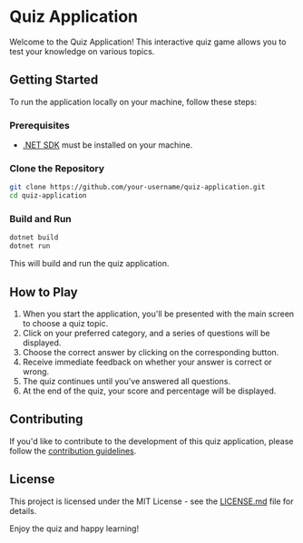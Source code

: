 
# Quiz Application

Welcome to the Quiz Application! This interactive quiz game allows you to test your knowledge on various topics.

## Getting Started

To run the application locally on your machine, follow these steps:

### Prerequisites

- [.NET SDK](https://dotnet.microsoft.com/download) must be installed on your machine.

### Clone the Repository

```bash
git clone https://github.com/your-username/quiz-application.git
cd quiz-application
```

### Build and Run

```bash
dotnet build
dotnet run
```

This will build and run the quiz application.

## How to Play

1. When you start the application, you'll be presented with the main screen to choose a quiz topic.
2. Click on your preferred category, and a series of questions will be displayed.
3. Choose the correct answer by clicking on the corresponding button.
4. Receive immediate feedback on whether your answer is correct or wrong.
5. The quiz continues until you've answered all questions.
6. At the end of the quiz, your score and percentage will be displayed.

## Contributing

If you'd like to contribute to the development of this quiz application, please follow the [contribution guidelines](CONTRIBUTING.md).

## License

This project is licensed under the MIT License - see the [LICENSE.md](LICENSE.md) file for details.

Enjoy the quiz and happy learning!
```


